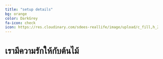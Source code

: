 ```yaml
---
title: "setup details"
bg: orange
color: DarkGrey
fa-icon: check
icon: https://res.cloudinary.com/sdees-reallife/image/upload/c_fill,h_220,w_220,r_max/v1545224577/rawpixel-611124-unsplash.png
---
```

# เรามีความรักให้กับต้นไม้
